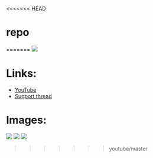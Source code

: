 <<<<<<< HEAD
# repo
=======
![](https://raw.githubusercontent.com/Kolifanes/plugin.video.youtube/master/icon.png)
# **Links:**

* [YouTube](http://www.youtube.com)
* [Support thread](http://forum.kodi.tv/showthread.php?tid=267160)

# **Images:**
![](http://i.imgur.com/W5UEby8.png)
![](http://i.imgur.com/rfqpIYC.png)
![](http://i.imgur.com/hoIuZ1K.png)
>>>>>>> youtube/master
